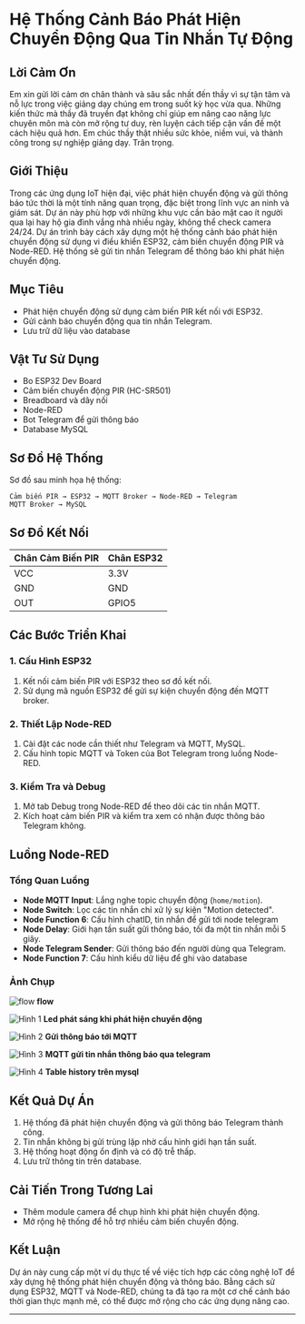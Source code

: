 # Hệ Thống Cảnh Báo Phát Hiện Chuyển Động Qua Tin Nhắn Tự Động 

## Lời Cảm Ơn

Em xin gửi lời cảm ơn chân thành và sâu sắc nhất đến thầy vì sự tận tâm và nỗ lực trong việc giảng dạy chúng em trong suốt kỳ học vừa qua. Những kiến thức mà thầy đã truyền đạt không chỉ giúp em nâng cao năng lực chuyên môn mà còn mở rộng tư duy, rèn luyện cách tiếp cận vấn đề một cách hiệu quả hơn.
Em chúc thầy thật nhiều sức khỏe, niềm vui, và thành công trong sự nghiệp giảng dạy.
Trân trọng.

## Giới Thiệu

Trong các ứng dụng IoT hiện đại, việc phát hiện chuyển động và gửi thông báo tức thời là một tính năng quan trọng, đặc biệt trong lĩnh vực an ninh và giám sát. Dự án này phù hợp với những khu vực cần bảo mật cao ít người qua lại hay hộ gia đình vắng nhà nhiều ngày, không thể check camera 24/24. Dự án trình bày cách xây dựng một hệ thống cảnh báo phát hiện chuyển động sử dụng vi điều khiển ESP32, cảm biến chuyển động PIR và Node-RED. Hệ thống sẽ gửi tin nhắn Telegram để thông báo khi phát hiện chuyển động.

## Mục Tiêu

- Phát hiện chuyển động sử dụng cảm biến PIR kết nối với ESP32.
- Gửi cảnh báo chuyển động qua tin nhắn Telegram.
- Lưu trữ dữ liệu vào database

## Vật Tư Sử Dụng

- Bo ESP32 Dev Board
- Cảm biến chuyển động PIR (HC-SR501)
- Breadboard và dây nối
- Node-RED 
- Bot Telegram để gửi thông báo
- Database MySQL

## Sơ Đồ Hệ Thống
Sơ đồ sau minh họa hệ thống:

```
Cảm biến PIR → ESP32 → MQTT Broker → Node-RED → Telegram
MQTT Broker → MySQL
```

## Sơ Đồ Kết Nối
| **Chân Cảm Biến PIR** | **Chân ESP32** |
|-----------------------|----------------|
| VCC                   | 3.3V           |
| GND                   | GND            |
| OUT                   | GPIO5          |

## Các Bước Triển Khai

### 1. Cấu Hình ESP32

1. Kết nối cảm biến PIR với ESP32 theo sơ đồ kết nối.
2. Sử dụng mã nguồn ESP32 để gửi sự kiện chuyển động đến MQTT broker.

### 2. Thiết Lập Node-RED

1. Cài đặt các node cần thiết như Telegram và MQTT, MySQL.
2. Cấu hình topic MQTT và Token của Bot Telegram trong luồng Node-RED.

### 3. Kiểm Tra và Debug

1. Mở tab Debug trong Node-RED để theo dõi các tin nhắn MQTT.
2. Kích hoạt cảm biến PIR và kiểm tra xem có nhận được thông báo Telegram không.

## Luồng Node-RED
### Tổng Quan Luồng

- **Node MQTT Input**: Lắng nghe topic chuyển động (`home/motion`).
- **Node Switch**: Lọc các tin nhắn chỉ xử lý sự kiện "Motion detected".
- **Node Function 6**: Cấu hình chatID, tin nhắn để gửi tới node telegram
- **Node Delay**: Giới hạn tần suất gửi thông báo, tối đa một tin nhắn mỗi 5 giây.
- **Node Telegram Sender**: Gửi thông báo đến người dùng qua Telegram.
- **Node Function 7**: Cấu hình kiểu dữ liệu để ghi vào database

### Ảnh Chụp 

![flow](images/flow.png "flow")
**flow** 

![Hình 1](images/hinh1.jpg "Hình 1")
**Led phát sáng khi phát hiện chuyển động** 

![Hình 2](images/hinh2.png "Hình 2")
**Gửi thông báo tới MQTT** 

![Hình 3](images/hinh3.jpg "Hình 3")
**MQTT gửi tin nhắn thông báo qua telegram** 

![Hình 4](images/hinh4.png "Hình 4")
**Table history trên mysql** 

## Kết Quả Dự Án

1. Hệ thống đã phát hiện chuyển động và gửi thông báo Telegram thành công.
2. Tin nhắn không bị gửi trùng lặp nhờ cấu hình giới hạn tần suất.
3. Hệ thống hoạt động ổn định và có độ trễ thấp.
4. Lưu trữ thông tin trên database.

## Cải Tiến Trong Tương Lai

- Thêm module camera để chụp hình khi phát hiện chuyển động.
- Mở rộng hệ thống để hỗ trợ nhiều cảm biến chuyển động.

## Kết Luận

Dự án này cung cấp một ví dụ thực tế về việc tích hợp các công nghệ IoT để xây dựng hệ thống phát hiện chuyển động và thông báo. Bằng cách sử dụng ESP32, MQTT và Node-RED, chúng ta đã tạo ra một cơ chế cảnh báo thời gian thực mạnh mẽ, có thể được mở rộng cho các ứng dụng nâng cao.

---


